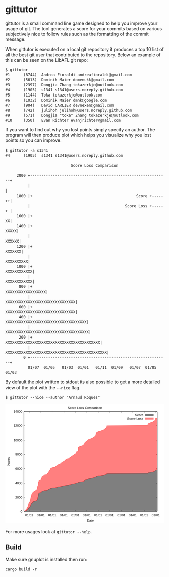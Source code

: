 # gittutor

gittutor is a small command line game designed to help you improve your usage of git.
The tool generates a score for your commits based on various subjectively nice to follow rules such as the formatting of the commit message.

When gittutor is executed on a local git repository it produces a top 10 list of all the best git user that contributed to the repository.
Below an example of this can be seen on the LibAFL git repo:
```
$ gittutor
#1      (8744)  Andrea Fioraldi andreafioraldi@gmail.com
#2      (5613)  Dominik Maier domenukk@gmail.com
#3      (2397)  Dongjia Zhang tokazerkje@outlook.com
#4      (1905)  s1341 s1341@users.noreply.github.com
#5      (1144)  Toka tokazerkje@outlook.com
#6      (1032)  Dominik Maier dmnk@google.com
#7      (904)   David CARLIER devnexen@gmail.com
#8      (742)   julihoh julihoh@users.noreply.github.com
#9      (571)   Dongjia "toka" Zhang tokazerkje@outlook.com
#10     (350)   Evan Richter evanjrichter@gmail.com
```

If you want to find out why you lost points simply specify an author.
The program will then produce plot which helps you visualize why you lost points so you can improve.

```
$ gittutor -a s1341
#4      (1905)  s1341 s1341@users.noreply.github.com

                             Score Loss Comparison                             
                                                                               
     2000 +-------------------------------------------------------------+      
          |                                                             |      
     1800 |+                                              Score +-----++|      
          |                                          Score Loss +-----+ |      
     1600 |+                                                          XX|      
     1400 |+                                                       XXXXX|      
          |                                                       XXXXXX|      
     1200 |+                                                     XXXXXXX|      
          |                                                   XXXXXXXXXX|      
     1000 |+                                                XXXXXXXXXXXX|      
          |                                                 XXXXXXXXXXXX|      
      800 |+                                          XXXXXXXXXXXXXXXXXX|      
          |                              XXXXXXXXXXXXXXXXXXXXXXXXXXXXXXX|      
      600 |+                             XXXXXXXXXXXXXXXXXXXXXXXXXXXXXXX|      
      400 |+                        XXXXXXXXXXXXXXXXXXXXXXXXXXXXXXXXXXXX|      
          |                        XXXXXXXXXXXXXXXXXXXXXXXXXXXXXXXXXXXXX|      
      200 |+                  XXXXXXXXXXXXXXXXXXXXXXXXXXXXXXXXXXXXXXXXXX|      
          |                XXXXXXXXXXXXXXXXXXXXXXXXXXXXXXXXXXXXXXXXXXXXX|      
        0 +-------------------------------------------------------------+      
          01/07  01/05   01/03  01/01   01/11  01/09   01/07  01/05   01/03    

```

By default the plot written to stdout its also possible to get a more detailed view of the plot with the `--nice` flag.
```
$ gittutor --nice --author "Arnaud Roques"
```

![Alt text](plot1.png)

For more usages look at `gittutor --help`.

## Build
Make sure gnuplot is installed then run:
```
cargo build -r
```
